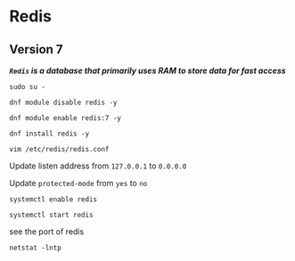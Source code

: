 # Redis
## Version 7
***`Redis` is a database that primarily uses RAM to store data for fast access***

```
sudo su -
```

```
dnf module disable redis -y
```
```
dnf module enable redis:7 -y
```
```
dnf install redis -y 
```
```
vim /etc/redis/redis.conf
```
Update listen address from `127.0.0.1` to `0.0.0.0`

Update `protected-mode` from `yes` to `no`

```
systemctl enable redis
```
```
systemctl start redis 
```

see the port of redis
```
netstat -lntp
```
